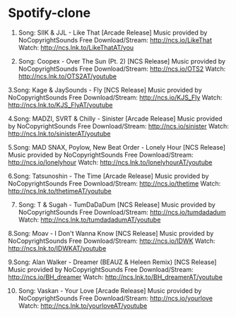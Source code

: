 # Spotify-clone
1. Song: SIIK & JJL - Like That [Arcade Release] Music provided by 
NoCopyrightSounds Free Download/Stream: http://ncs.io/LikeThat Watch: http://ncs.lnk.to/LikeThatAT/you

2. Song: Coopex - Over The Sun (Pt. 2) [NCS Release] Music provided by 
NoCopyrightSounds Free Download/Stream: http://ncs.io/OTS2 Watch: http://ncs.lnk.to/OTS2AT/youtube

3.Song: Kage & JaySounds - Fly [NCS Release] Music provided by 
NoCopyrightSounds Free Download/Stream: http://ncs.io/KJS_Fly Watch: http://ncs.lnk.to/KJS_FlyAT/youtube

4.Song: MADZI, SVRT & Chilly - Sinister [Arcade Release] Music provided by 
NoCopyrightSounds Free Download/Stream: http://ncs.io/sinister Watch: http://ncs.lnk.to/sinisterAT/youtube

5.Song: MAD SNAX, Poylow, New Beat Order - Lonely Hour [NCS Release] Music provided by 
NoCopyrightSounds Free Download/Stream: http://ncs.io/lonelyhour Watch: http://ncs.lnk.to/lonelyhourAT/youtube

6.Song: Tatsunoshin - The Time [Arcade Release] Music provided by 
NoCopyrightSounds Free Download/Stream: http://ncs.io/thetime Watch: http://ncs.lnk.to/thetimeAT/youtube

7. Song: T & Sugah - TumDaDaDum [NCS Release] Music provided by 
NoCopyrightSounds Free Download/Stream: http://ncs.io/tumdadadum Watch: http://ncs.lnk.to/tumdadadumAT/youtube

8.Song: Moav - I Don't Wanna Know [NCS Release] Music provided by 
NoCopyrightSounds Free Download/Stream: http://ncs.io/IDWK Watch: http://ncs.lnk.to/IDWKAT/youtube

9.Song: Alan Walker - Dreamer (BEAUZ & Heleen Remix) [NCS Release] Music provided by 
NoCopyrightSounds Free Download/Stream: http://ncs.io/BH_dreamer Watch: http://ncs.lnk.to/BH_dreamerAT/youtube

10. Song: Vaskan - Your Love [Arcade Release] Music provided by 
NoCopyrightSounds Free Download/Stream: http://ncs.io/yourlove Watch: http://ncs.lnk.to/yourloveAT/youtube
